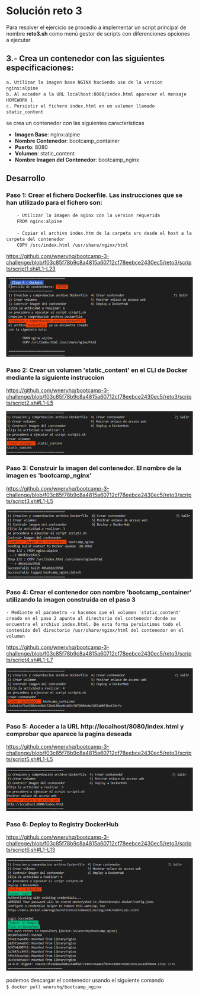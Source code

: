 # Solución reto 3
Para resolver el ejercicio se procedio a implementar un script principal de nombre **reto3.sh** como menú gestor de scripts con diferenciones opciones a ejecutar

## 3.- Crea un contenedor con las siguientes especificaciones:
	a. Utilizar la imagen base NGINX haciendo uso de la version nginx:alpine
	b. Al acceder a la URL localhost:8080/index.html aparecer el mensaje HOMEWORK 1
	c. Persistir el fichero index.html en un volumen llamado static_content

se crea un contenedor con las siguientes caracteristicas
- **Imagen Base**: nginx:alpine 
- **Nombre Contenedor**: bootcamp_container 
- **Puerto**: 8080
- **Volumen**: static_content
- **Nombre Imagen del Contenedor**: bootcamp_nginx

## Desarrollo 
### Paso 1: Crear el fichero Dockerfile. Las instrucciones que se han utilizado para el fichero son:
```
	- Utilizar la imagen de nginx con la version requerida
	FROM nginx:alpine
	
	- Copiar el archivo index.htm de la carpeta src desde el host a la carpeta del contenedor
	COPY /src/index.html /usr/share/nginx/html
```	
https://github.com/wnervhq/bootcamp-3-challenge/blob/f03c85f78b9c8a4815a60712cf78eebce2430ec5/reto3/scripts/script1.sh#L1-L23

![Script](images/script1.png)

### Paso 2: Crear un volumen 'static_content' en el CLI de Docker mediante la siguiente instruccion
	
https://github.com/wnervhq/bootcamp-3-challenge/blob/f03c85f78b9c8a4815a60712cf78eebce2430ec5/reto3/scripts/script2.sh#L1-L5

![Script](images/script2.png)

### Paso 3: Construir la imagen del contenedor. El nombre de la imagen es 'bootcamp_nginx'
	
https://github.com/wnervhq/bootcamp-3-challenge/blob/f03c85f78b9c8a4815a60712cf78eebce2430ec5/reto3/scripts/script3.sh#L1-L5

![Script](images/script3.png)	

### Paso 4: Crear el contenedor	con nombre 'bootcamp_container' utilizando la imagen construida en el paso 3
	- Mediante el parametro -v hacemos que el volumen 'static_content' creado en el paso 2 apunte al directorio del contenedor donde se encuentra el archivo index.html. De esta forma persistimos todo el contenido del directorio /usr/share/nginx/html del contenedor en el volumen

https://github.com/wnervhq/bootcamp-3-challenge/blob/f03c85f78b9c8a4815a60712cf78eebce2430ec5/reto3/scripts/script4.sh#L1-L7	

![Script](images/script4.png)	

### Paso 5: Acceder a la URL http://localhost/8080/index.html y comprobar que aparece la pagina deseada

https://github.com/wnervhq/bootcamp-3-challenge/blob/f03c85f78b9c8a4815a60712cf78eebce2430ec5/reto3/scripts/script5.sh#L1-L5

![Script](images/script5.png)

### Paso 6: Deploy to Registry DockerHub

https://github.com/wnervhq/bootcamp-3-challenge/blob/f03c85f78b9c8a4815a60712cf78eebce2430ec5/reto3/scripts/script6.sh#L1-L13

![Script](images/script6.png)

podemos descargar el contenedor usando el siguiente comando  
```$ docker pull wnervhq/bootcamp_nginx```    